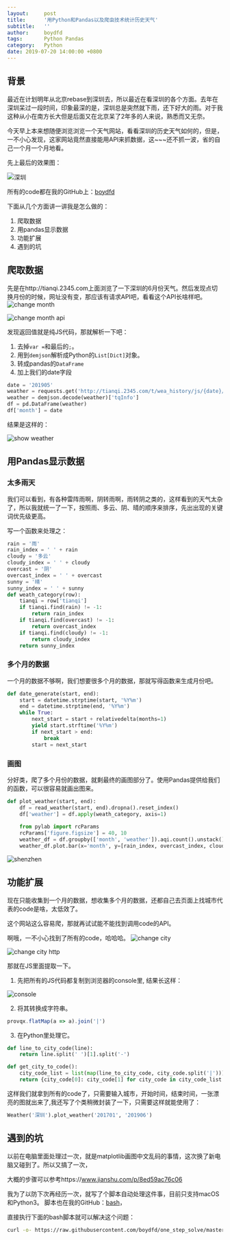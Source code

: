 ```yaml
---
layout:     post
title:      '用Python和Pandas以及爬虫技术统计历史天气'
subtitle:   ''
author:     boydfd
tags:       Python Pandas 
category:   Python
date: 2019-07-20 14:00:00 +0800
---
```


## 背景

最近在计划明年从北京rebase到深圳去，所以最近在看深圳的各个方面。去年在深圳呆过一段时间，印象最深的是，深圳总是突然就下雨，还下好大的雨。对于我这种从小在南方长大但是后面又在北京呆了2年多的人来说，熟悉而又无奈。

今天早上本来想随便浏览浏览一个天气网站，看看深圳的历史天气如何的，但是，一不小心发现，这家网站竟然直接能用API来抓数据，这~~~还不抓一波，省的自己一个月一个月地看。

先上最后的效果图：

![深圳](https://github.com/boydfd/pictures/raw/master/weather/shenzhen.jpg)

所有的code都在我的GitHub上：[boydfd](https://github.com/boydfd/weather)

下面从几个方面讲一讲我是怎么做的：

1. 爬取数据
2. 用pandas显示数据
3. 功能扩展
4. 遇到的坑

## 爬取数据

先是在http://tianqi.2345.com上面浏览了一下深圳的6月份天气。然后发现点切换月份的时候，网址没有变，那应该有请求API吧，看看这个API长啥样吧。
![change month](https://github.com/boydfd/pictures/raw/master/weather/change_month.png)

![change month api](https://github.com/boydfd/pictures/raw/master/weather/change_month_http.png)

发现返回值就是纯JS代码，那就解析一下吧：

1. 去掉`var =`和最后的`;`。
2. 用到`demjson`解析成Python的`List[Dict]`对象。
3. 转成pandas的`DataFrame`
4. 加上我们的date字段

```python
date = '201905'
weather = requests.get('http://tianqi.2345.com/t/wea_history/js/{date}/59493_{date}.js'.format(date=date)).text.split('=')[1][:-1]
weather = demjson.decode(weather)['tqInfo']
df = pd.DataFrame(weather)
df['month'] = date
```

结果是这样的：

![show weather](https://github.com/boydfd/pictures/raw/master/weather/show_weather_01.png)

## 用Pandas显示数据

### 太多雨天

我们可以看到，有各种雷阵雨啊，阴转雨啊，雨转阴之类的，这样看到的天气太杂了，所以我就统一了一下，按照雨、多云、阴、晴的顺序来排序，先出出现的关键词优先级更高。

写一个函数来处理之：

```python
rain = '雨'
rain_index = ' ' + rain
cloudy = '多云'
cloudy_index = ' ' + cloudy
overcast = '阴'
overcast_index = ' ' + overcast
sunny = '晴'
sunny_index = ' ' + sunny
def weath_category(row):
    tianqi = row['tianqi']
    if tianqi.find(rain) != -1:
        return rain_index
    if tianqi.find(overcast) != -1:
        return overcast_index
    if tianqi.find(cloudy) != -1:
        return cloudy_index
    return sunny_index
```

### 多个月的数据

一个月的数据不够啊，我们想要很多个月的数据，那就写得函数来生成月份吧。

```python
def date_generate(start, end):
    start = datetime.strptime(start, '%Y%m')
    end = datetime.strptime(end, '%Y%m')
    while True:
        next_start = start + relativedelta(months=1)
        yield start.strftime('%Y%m')
        if next_start > end:
            break
        start = next_start
```

### 画图

分好类，爬了多个月份的数据，就剩最终的画图部分了。使用Pandas提供给我们的函数，可以很容易就画出图来。

```python
def plot_weather(start, end):
    df = read_weather(start, end).dropna().reset_index()
    df['weather'] = df.apply(weath_category, axis=1)
    
    from pylab import rcParams
    rcParams['figure.figsize'] = 40, 10
    weather_df = df.groupby(['month', 'weather']).aqi.count().unstack().reset_index()
    weather_df.plot.bar(x='month', y=[rain_index, overcast_index, cloudy_index, sunny_index])
```
![shenzhen](https://github.com/boydfd/pictures/raw/master/weather/shenzhen.jpg)
## 功能扩展

现在只能收集到一个月的数据，想收集多个月的数据，还都自己去页面上找城市代表的code是啥，太低效了。

这个网站这么容易爬，那就再试试能不能找到调用code的API。

啊哦，一不小心找到了所有的code，哈哈哈。
![change city](https://github.com/boydfd/pictures/raw/master/weather/change_city.png)


![change city http](https://github.com/boydfd/pictures/raw/master/weather/city_code_list.png)

那就在JS里面提取一下。

1. 先把所有的JS代码都复制到浏览器的console里, 结果长这样：

![console](https://github.com/boydfd/pictures/raw/master/weather/code_console1.png)

2. 将其转换成字符串。

```javascript
provqx.flatMap(a => a).join('|')
```

3. 在Python里处理它。

```python
def line_to_city_code(line):
    return line.split(' ')[1].split('-')

def get_city_to_code():
    city_code_list = list(map(line_to_city_code, city_code.split('|')))
    return {city_code[0]: city_code[1] for city_code in city_code_list if len(city_code) == 2}
```

这样我们就拿到所有的code了，只需要输入城市，开始时间，结束时间，一张漂亮的图就出来了,我还写了个类稍微封装了一下，只需要这样就能使用了：

```python
Weather('深圳').plot_weather('201701', '201906')
```

## 遇到的坑
以前在电脑里面处理过一次，就是matplotlib画图中文乱码的事情，这次换了新电脑又碰到了。所以又搞了一次，

大概的步骤可以参考https://www.jianshu.com/p/8ed59ac76c06

我为了以防下次再经历一次，就写了个脚本自动处理这件事，目前只支持macOS和Python3。
脚本也在我的GitHub：[bash]()，

直接执行下面的bash脚本就可以解决这个问题：

```bash
curl -o- https://raw.githubusercontent.com/boydfd/one_step_solve/master/matplotlib_chinese.sh | bash
```

